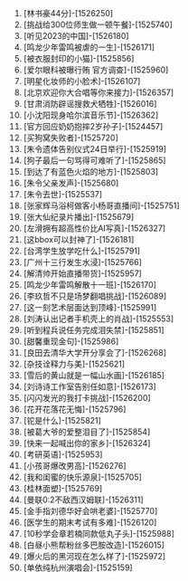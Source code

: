 
1. [林书豪44分]-[1526250]
1. [挑战给300位师生做一顿午餐]-[1525740]
1. [听见2023的中国]-[1526180]
1. [鸣龙少年雷鸣被虐的一生]-[1526171]
1. [被衣服封印的小猫]-[1525856]
1. [爱尔眼科被曝行贿 官方调查]-[1525960]
1. [明星化妆师的小脸术]-[1526107]
1. [北京欢迎你大合唱等你来接力]-[1526357]
1. [甘肃消防辟谣搜救犬牺牲]-[1526016]
1. [小沈阳现身哈尔滨音乐节]-[1526362]
1. [官方回应奶奶抱摔2岁孙子]-[1524457]
1. [买狗窝失败者]-[1525720]
1. [朱令遗体告别仪式24日举行]-[1525919]
1. [狗子最后一句骂得可难听了]-[1525865]
1. [到达了有蓝色火焰的地方]-[1525803]
1. [朱令父亲发声]-[1525680]
1. [朱令去世]-[1525537]
1. [张家辉马浴柯做客小杨哥直播间]-[1525751]
1. [张大仙纪录片播出]-[1525679]
1. [左滑拥有超高性价比AI写真]-[1526327]
1. [这bbox可以封神了]-[1526181]
1. [台湾学生放学吃什么]-[1525791]
1. [广州十三行发生水浸]-[1525766]
1. [解清帅开始直播带货]-[1525957]
1. [鸣龙少年雷鸣解散十一班]-[1526170]
1. [李玖哲不只是场梦翻唱挑战]-[1526089]
1. [这一刻艺术层面达到顶峰]-[1525991]
1. [刘涛认出记者手机壳上的肖战]-[1525553]
1. [听到程兵说任务完成泪失禁]-[1525851]
1. [甜馨重现金句]-[1525986]
1. [良田去清华大学开分享会了]-[1526268]
1. [杂技诠释力与美]-[1525621]
1. [雪后的黄山就是一幅山水画]-[1526185]
1. [刘诗诗工作室告别任如意]-[1526173]
1. [闪闪发光的我打卡挑战]-[1526200]
1. [花开花落花无悔]-[1525796]
1. [铊是什么]-[1525821]
1. [被葛大爷的爱整泪目了]-[1525854]
1. [快来一起喊出你的家乡]-[1526324]
1. [考研英语]-[1525953]
1. [小孩哥爆改男高]-[1526276]
1. [我和闺蜜的快乐源泉]-[1525705]
1. [桂林面塑]-[1525769]
1. [曼联0:2不敌西汉姆联]-[1526311]
1. [金手指刘德华好会哄老婆]-[1525770]
1. [医学生的期末考试有多难]-[1526120]
1. [10秒学会章若楠同款低丸子头]-[1525988]
1. [白昼小熊帮粉丝多巴胺改造]-[1526015]
1. [爆火后的黑河现在怎么样了]-[1525972]
1. [单依纯杭州演唱会]-[1525159]